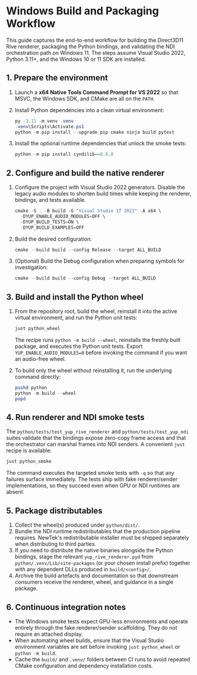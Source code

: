 # Windows Build and Packaging Workflow

This guide captures the end-to-end workflow for building the Direct3D11 Rive renderer,
packaging the Python bindings, and validating the NDI orchestration path on Windows 11.
The steps assume Visual Studio 2022, Python 3.11+, and the Windows 10 or 11 SDK are
installed.

## 1. Prepare the environment

1. Launch a **x64 Native Tools Command Prompt for VS 2022** so that MSVC, the Windows SDK,
   and CMake are all on the `PATH`.
2. Install Python dependencies into a clean virtual environment:

   ```powershell
   py -3.11 -m venv .venv
   .venv\Scripts\Activate.ps1
   python -m pip install --upgrade pip cmake ninja build pytest
   ```
3. Install the optional runtime dependencies that unlock the smoke tests:

   ```powershell
   python -m pip install cyndilib==0.0.8
   ```

## 2. Configure and build the native renderer

1. Configure the project with Visual Studio 2022 generators. Disable the legacy audio
   modules to shorten build times while keeping the renderer, bindings, and tests available.

   ```powershell
   cmake -S . -B build -G "Visual Studio 17 2022" -A x64 \
     -DYUP_ENABLE_AUDIO_MODULES=OFF \
     -DYUP_BUILD_TESTS=ON \
     -DYUP_BUILD_EXAMPLES=OFF
   ```

2. Build the desired configuration:

   ```powershell
   cmake --build build --config Release --target ALL_BUILD
   ```

3. (Optional) Build the Debug configuration when preparing symbols for investigation:

   ```powershell
   cmake --build build --config Debug --target ALL_BUILD
   ```

## 3. Build and install the Python wheel

1. From the repository root, build the wheel, reinstall it into the active virtual
   environment, and run the Python unit tests:

   ```powershell
   just python_wheel
   ```

   The recipe runs `python -m build --wheel`, reinstalls the freshly built package, and
   executes the Python unit tests. Export `YUP_ENABLE_AUDIO_MODULES=0` before invoking the
   command if you want an audio-free wheel.

2. To build only the wheel without reinstalling it, run the underlying command directly:

   ```powershell
   pushd python
   python -m build --wheel
   popd
   ```

## 4. Run renderer and NDI smoke tests

The `python/tests/test_yup_rive_renderer` and `python/tests/test_yup_ndi` suites validate
that the bindings expose zero-copy frame access and that the orchestrator can marshal
frames into NDI senders. A convenient `just` recipe is available:

```powershell
just python_smoke
```

The command executes the targeted smoke tests with `-q` so that any failures surface
immediately. The tests ship with fake renderer/sender implementations, so they succeed even
when GPU or NDI runtimes are absent.

## 5. Package distributables

1. Collect the wheel(s) produced under `python/dist/`.
2. Bundle the NDI runtime redistributables that the production pipeline requires. NewTek's
   redistributable installer must be shipped separately when distributing to third parties.
3. If you need to distribute the native binaries alongside the Python bindings, stage the
   relevant `yup_rive_renderer.pyd` from `python/.venv/Lib/site-packages` (or your chosen
   install prefix) together with any dependent DLLs produced in `build/<config>/`.
4. Archive the build artefacts and documentation so that downstream consumers receive the
   renderer, wheel, and guidance in a single package.

## 6. Continuous integration notes

- The Windows smoke tests expect GPU-less environments and operate entirely through the
  fake renderer/sender scaffolding. They do not require an attached display.
- When automating wheel builds, ensure that the Visual Studio environment variables are set
  before invoking `just python_wheel` or `python -m build`.
- Cache the `build/` and `.venv/` folders between CI runs to avoid repeated CMake
  configuration and dependency installation costs.
